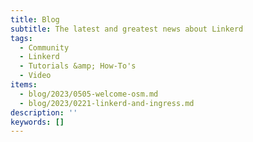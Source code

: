 ```yaml
---
title: Blog
subtitle: The latest and greatest news about Linkerd
tags:
  - Community
  - Linkerd
  - Tutorials &amp; How-To's
  - Video
items:
  - blog/2023/0505-welcome-osm.md
  - blog/2023/0221-linkerd-and-ingress.md
description: ''
keywords: []
---
```

